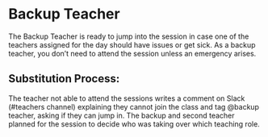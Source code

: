 # Backup Teacher 

The Backup Teacher is ready to jump into the session in case one of the teachers assigned for the day should have issues or get sick. As a backup teacher, you don’t need to attend the session unless an emergency arises. 

## Substitution Process:

The teacher not able to attend the sessions writes a comment on Slack (#teachers channel) explaining they cannot join the class and tag @backup teacher, asking if they can jump in. The backup and second teacher planned for the session to decide who was taking over which teaching role.
